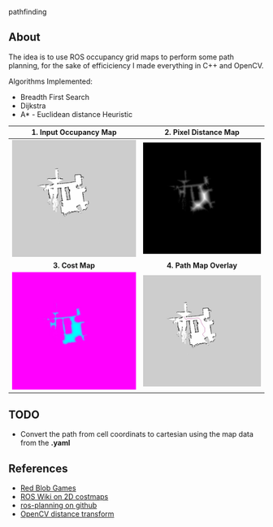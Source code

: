 pathfinding

## About
The idea is to use ROS occupancy grid maps to perform some path planning, for the sake of efficiciency I made everything in C++ and OpenCV.

Algorithms Implemented:
* Breadth First Search
* Dijkstra
* A* - Euclidean distance Heuristic

| 1. Input Occupancy Map | 2. Pixel Distance Map | 
|:-------------------------:|:-------------------------:|
|![](pathfinding/images/input.jpg) | ![](pathfinding/images/distance_trasform_minmax.jpg) |
| **3. Cost Map** | **4. Path Map Overlay** |
|![](pathfinding/images/costmap.jpg) | ![](pathfinding/images/path.jpg) |



## TODO
* Convert the path from cell coordinats to cartesian using the map data from the **.yaml**

## References
* [Red Blob Games](https://www.redblobgames.com/pathfinding/a-star/implementation.html#cplusplus)
* [ROS Wiki on 2D costmaps](http://wiki.ros.org/costmap_2d)
* [ros-planning on github](https://github.com/ros-planning/navigation)
* [OpenCV distance transform](https://docs.opencv.org/3.4/d2/dbd/tutorial_distance_transform.html)

